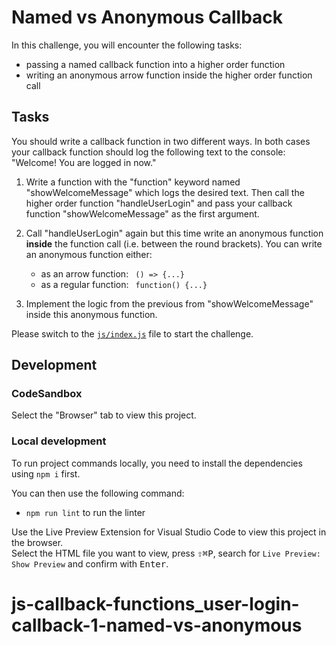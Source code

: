 # Named vs Anonymous Callback

In this challenge, you will encounter the following tasks:

- passing a named callback function into a higher order function
- writing an anonymous arrow function inside the higher order function call

## Tasks

You should write a callback function in two different ways.
In both cases your callback function should log the following text to the console:
"Welcome! You are logged in now."

1. Write a function with the "function" keyword named "showWelcomeMessage" which logs the desired text. Then
   call the higher order function "handleUserLogin" and pass your callback function "showWelcomeMessage" as the first argument.
2. Call "handleUserLogin" again but this time write an anonymous function **inside** the function call (i.e. between the round brackets). You can write an anonymous function either:

   - as an arrow function: ` () => {...}`
   - as a regular function: ` function() {...}`

3. Implement the logic from the previous from "showWelcomeMessage" inside this anonymous function.

Please switch to the [`js/index.js`](./js/index.js) file to start the challenge.

## Development

### CodeSandbox

Select the "Browser" tab to view this project.

### Local development

To run project commands locally, you need to install the dependencies using `npm i` first.

You can then use the following command:

- `npm run lint` to run the linter

Use the Live Preview Extension for Visual Studio Code to view this project in the browser.  
Select the HTML file you want to view, press <kbd>⇧</kbd><kbd>⌘</kbd><kbd>P</kbd>, search for `Live Preview: Show Preview` and confirm with <kbd>Enter</kbd>.
# js-callback-functions_user-login-callback-1-named-vs-anonymous
